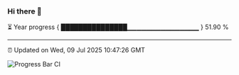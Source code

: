 ### Hi there 👋

⏳ Year progress { ███████████████▁▁▁▁▁▁▁▁▁▁▁▁▁▁▁ } 51.90 %

---

⏰ Updated on Wed, 09 Jul 2025 10:47:26 GMT

![Progress Bar CI](https://github.com/IshwaranRudhara/GIT-ACTION/workflows/Progress%20Bar%20CI/badge.svg)
